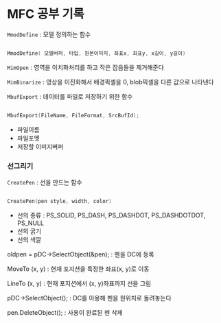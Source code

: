# MFC 공부 기록

`MmodDefine` : 모델 정의하는 함수

```cpp

MmodDefine( 모델버퍼, 타입, 원본이미지, 좌표x, 좌표y, x길이, y길이)

```

`MimOpen` : 영역을 이치화처리를 하고 작은 잡음들을 제거해준다 

`MimBinarize` : 영상을 이진화해서 배경픽셀을 0, blob픽셀을 다른 값으로 나타낸다

`MbufExport` : 데이터를 파일로 저장하기 위한 함수

```cpp

MbufExport(FileName, FileFormat, SrcBufId);

```

  -  파일이름
  -  파일포멧
  -  저장할 이미지버퍼


### 선그리기

`CreatePen` : 선을 만드는 함수

```cpp

CreatePen(pen style, width, color)

```

  - 선의 종류 : PS_SOLID, PS_DASH, PS_DASHDOT, PS_DASHDOTDOT, PS_NULL
  - 선의 굵기
  - 선의 색깔

oldpen = pDC->SelectObject(&pen); : 펜을 DC에 등록

MoveTo (x, y) : 현재 포지션을 특정한 좌표(x, y)로 이동

LineTo (x, y) : 현재 포지션에서 (x, y)좌표까지 선을 그림 

pDC->SelectObject(); : DC를 아용해 펜을 원위치로 돌려놓는다

pen.DeleteObject(); : 사용이 완료된 펜 삭제
